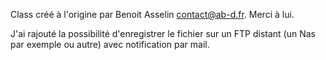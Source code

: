 Class créé à l'origine par Benoit Asselin <contact@ab-d.fr>. Merci à lui.

J'ai rajouté la possibilité d'enregistrer le fichier sur un FTP distant (un Nas par exemple ou autre) avec notification par mail.